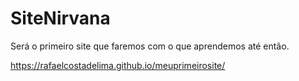 # SiteNirvana
Será o primeiro site que faremos com o que aprendemos até então.

https://rafaelcostadelima.github.io/meuprimeirosite/
